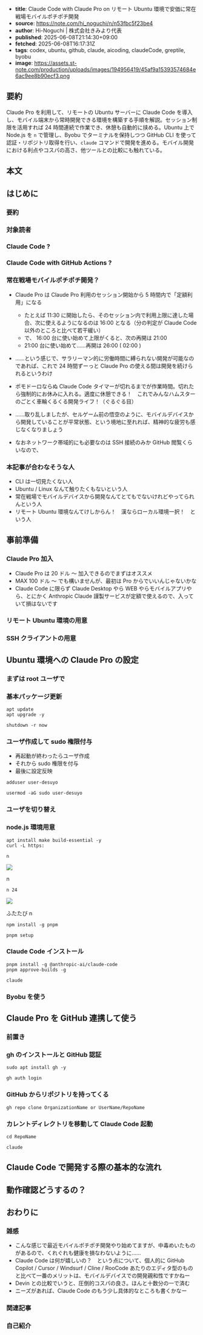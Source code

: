 <!-- metadata -->
- **title**: Claude Code with Claude Pro on リモート Ubuntu 環境で安価に常在戦場モバイルポチポチ開発
- **source**: https://note.com/hi_noguchi/n/n53fbc5f23be4
- **author**: Hi-Noguchi | 株式会社きみより代表
- **published**: 2025-06-08T21:14:30+09:00
- **fetched**: 2025-06-08T16:17:31Z
- **tags**: codex, ubuntu, github, claude, aicoding, claudeCode, greptile, byobu
- **image**: https://assets.st-note.com/production/uploads/images/194956419/45af9a15393574684e6ac9ee8b90ecf3.png

## 要約
Claude Pro を利用して、リモートの Ubuntu サーバーに Claude Code を導入し、モバイル端末から常時開発できる環境を構築する手順を解説。セッション制限を活用すれば 24 時間連続で作業でき、休憩も自動的に挟める。Ubuntu 上で Node.js を `n` で管理し、Byobu でターミナルを保持しつつ GitHub CLI を使って認証・リポジトリ取得を行い、`claude` コマンドで開発を進める。モバイル開発における利点やコスパの高さ、他ツールとの比較にも触れている。

## 本文
はじめに
----

### 要約

### 対象読者

### Claude Code ?

### Claude Code with GitHub Actions ?

### 常在戦場モバイルポチポチ開発？

* Claude Pro は Claude Pro 利用のセッション開始から 5 時間内で「定額利用」になる

  + たとえば 11:30 に開始したら、そのセッション内で利用上限に達した場合、次に使えるようになるのは 16:00 となる（分の判定が Claude Code 以外のところと比べて若干緩い）
  + で、 16:00 台に使い始めて上限がくると、次の再開は 21:00
  + 21:00 台に使い始めて……再開は 26:00 ( 02:00 )
* ……という感じで、サラリーマン的に労働時間に縛られない開発が可能なのであれば、これで 24 時間ずーっと Claude Pro の使える間は開発を続けられるというわけ
* ポモドーロならぬ Claude Code タイマーが切れるまでが作業時間。切れたら強制的にお休みに入れる。適度に休憩できる！　これでみんなハムスターのごとく車輪くるくる開発ライフ！（ぐるぐる目）
* ……取り乱しましたが、セルゲーム前の悟空のように、モバイルデバイスから開発していることが平常状態、という境地に至れれば、精神的な疲労も感じなくなりましょう
* なおネットワーク帯域的にも必要なのは SSH 接続のみか GitHub 閲覧くらいなので、

### 本記事が合わなそうな人

* CLI は一切見たくない人
* Ubuntu / Linux なんて触りたくもないという人
* 常在戦場でモバイルデバイスから開発なんてとてもでないけれどやってられんという人
* リモート Ubuntu 環境なんてけしからん！　漢ならローカル環境一択！　という人

事前準備
----

### Claude Pro 加入

* Claude Pro は 20 ドル ～ 加入できるのでまずはオススメ
* MAX 100 ドル ～ でも構いませんが、最初は Pro からでいいんじゃないかな
* Claude Code に限らず Claude Desktop やら WEB やらモバイルアプリやら、とにかく Anthropic Claude 謹製サービスが定額で使えるので、入っていて損はないです

### リモート Ubuntu 環境の用意

### SSH クライアントの用意

Ubuntu 環境への Claude Pro の設定
--------------------------

### まずは root ユーザで

### 基本パッケージ更新

```
apt update
apt upgrade -y

shutdown -r now
```

### ユーザ作成して sudo 権限付与

* 再起動が終わったらユーザ作成
* それから sudo 権限を付与
* 最後に設定反映

```
adduser user-desuyo

usermod -aG sudo user-desuyo
```

### ユーザを切り替え

### node.js 環境用意

```
apt install make build-essential -y
curl -L https:
```

```
n
```

![](https://assets.st-note.com/img/1749381515-aDdHUxFAY1P9MCNGizB5pnjW.png?width=1200)

n

```
n 24
```

![](https://assets.st-note.com/img/1749381585-78lnuaCosRhFjUweHrgk2OZN.png?width=1200)

ふたたび n

```
npm install -g pnpm
```

```
pnpm setup
```

### Claude Code インストール

```
pnpm install -g @anthropic-ai/claude-code
pnpm approve-builds -g
```

```
claude
```

### Byobu を使う

Claude Pro を GitHub 連携して使う
--------------------------

### 前置き

### gh のインストールと GitHub 認証

```
sudo apt install gh -y
```

```
gh auth login
```

### GitHub からリポジトリを持ってくる

```
gh repo clone OrganizationName or UserName/RepoName
```

### カレントディレクトリを移動して Claude Code 起動

```
cd RepoName
```

```
claude
```

Claude Code で開発する際の基本的な流れ
-------------------------

動作確認どうするの？
----------

おわりに
----

### 雑感

* こんな感じで最近モバイルポチポチ開発やり始めてますが、中毒めいたものがあるので、くれぐれも健康を損なわないように……
* Claude Code は何が嬉しいの？　という点について、個人的に GitHub Copilot / Cursor / Windsurf / Cline / RooCode あたりのエディタ型のものと比べて一番のメリットは、モバイルデバイスでの開発親和性ですかねー
* Devin との比較でいうと、圧倒的コスパの良さ。ほんと十数分の一で済む
* ニーズがあれば、Claude Code のもう少し具体的なところも書くかなー

### 関連記事

### 自己紹介
